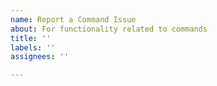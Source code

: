 ```yaml
---
name: Report a Command Issue
about: For functionality related to commands
title: ''
labels: ''
assignees: ''

---
```

